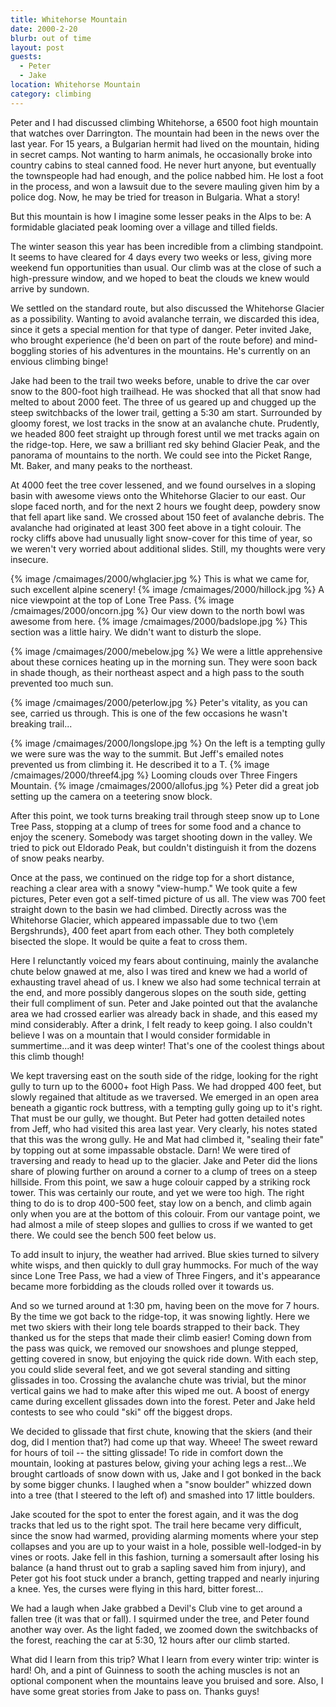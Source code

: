 ```yaml
---
title: Whitehorse Mountain
date: 2000-2-20
blurb: out of time
layout: post
guests:
  - Peter
  - Jake
location: Whitehorse Mountain
category: climbing
---
```


Peter and I had discussed climbing Whitehorse, a 6500 foot high mountain
that watches over Darrington. The mountain had been in the news over the
last year. For 15 years, a Bulgarian hermit had lived on the mountain,
hiding in secret camps. Not wanting to harm animals, he occasionally
broke into country cabins to steal canned food. He never hurt anyone,
but eventually the townspeople had had enough, and the police nabbed
him. He lost a foot in the process, and won a lawsuit due to the severe
mauling given him by a police dog. Now, he may be tried for treason
in Bulgaria. What a story!


But this mountain is how I imagine some lesser peaks in the Alps to be:
A formidable glaciated peak looming over a village and tilled fields.


The winter season this year has been incredible from a climbing standpoint.
It seems to have cleared for 4 days every two weeks or less, giving more
weekend fun opportunities than usual. Our climb was at the close of such
a high-pressure window, and we hoped to beat the clouds we knew would
arrive by sundown.


We settled on the standard route, but also discussed the Whitehorse
Glacier as a possibility. Wanting to avoid avalanche terrain, we discarded
this idea, since it gets a special mention for that type of danger.
Peter invited 
Jake, who brought experience (he'd been on part of the
route before) and mind-boggling stories of his adventures
in the mountains. He's currently on an envious climbing binge!


Jake had been to the trail two weeks before, unable to drive the car
over snow to the 800-foot high trailhead. He was shocked that all that
snow had melted to about 2000 feet. The three of us geared up and chugged
up the steep switchbacks of the lower trail, getting a 5:30 am start.
Surrounded by gloomy forest, we lost tracks in the snow at an avalanche
chute. Prudently, we headed 800 feet straight up through forest until we
met tracks again on the ridge-top. Here, we saw a brilliant red sky behind
Glacier Peak, and the panorama of mountains to the north. We could see
into the Picket Range, Mt. Baker, and many peaks to the northeast.


At 4000 feet the tree cover lessened, and we found ourselves in a sloping
basin with awesome views onto the Whitehorse Glacier to our east. Our
slope faced north, and for the next 2 hours we fought deep, powdery
snow that fell apart like sand. We crossed about 150 feet of avalanche 
debris.
The avalanche had originated at least 300 feet above in a tight colouir.
The rocky cliffs above had unusually light snow-cover for this time
of year, so we weren't very worried about additional slides. Still, my
thoughts were very insecure.

{% image /cmaimages/2000/whglacier.jpg %}
This is what we came for, such excellent alpine scenery!
{% image /cmaimages/2000/hillock.jpg %}
A nice viewpoint at the top of Lone Tree Pass.
{% image /cmaimages/2000/oncorn.jpg %}
Our view down to the north bowl was awesome from here.
{% image /cmaimages/2000/badslope.jpg %}
This section was a little hairy. We didn't want to disturb the slope.

{% image /cmaimages/2000/mebelow.jpg %}
We were a little apprehensive about these cornices heating up in the morning sun. They were soon back in shade though, as their northeast aspect and a high pass to the south prevented too much sun.

{% image /cmaimages/2000/peterlow.jpg %}
Peter's vitality, as you can see, carried us through. This is one of the few occasions he wasn't breaking trail...

{% image /cmaimages/2000/longslope.jpg %}
On the left is a tempting gully we were sure was the way to the summit. But Jeff's emailed notes prevented us from climbing it. He described it to a T.
{% image /cmaimages/2000/threef4.jpg %}
Looming clouds over Three Fingers Mountain.
{% image /cmaimages/2000/allofus.jpg %}
Peter did a great job setting up the camera on a teetering snow block.


After this point, we took turns breaking trail through steep snow up to
Lone Tree Pass, stopping at a clump of trees for some food and a chance
to enjoy the scenery. Somebody was target shooting down in the valley.
We tried to pick out Eldorado Peak, but couldn't distinguish it from
the dozens of snow peaks nearby.


Once at the pass, we continued on the ridge top for a short distance,
reaching a clear area with a snowy "view-hump." We took quite a few pictures,
Peter even got a self-timed picture of us all. The view was 700 feet straight
down to the basin we had climbed. Directly across was the Whitehorse
Glacier, which appeared impassable due to two {\em Bergshrunds}, 400 feet
apart from each other. They both completely bisected the slope. It would
be quite a feat to cross them.


Here I relunctantly voiced my fears about continuing, mainly the 
avalanche chute
below gnawed at me, also I was tired and knew we had a world of
exhausting travel ahead of us. I knew we also had some technical terrain
at the end, and more possibly dangerous slopes on the south side,
getting their full compliment of sun. Peter and Jake pointed out that
the avalanche area we had crossed earlier was already back in shade, and
this eased my mind considerably. After a drink, I felt ready to keep
going. I also couldn't
believe I was on a mountain that I would consider formidable in
summertime...and it was deep winter! That's one of the coolest things
about this climb though!


We kept traversing east on the south side of the ridge, looking for the
right gully to turn up to the 6000+ foot High Pass. We had dropped
400 feet, but slowly regained that altitude as we traversed. We emerged
in an open area beneath a gigantic rock buttress, with a tempting
gully going up to it's right. That must be our gully, we thought. But
Peter had gotten detailed notes from Jeff, who had visited this area
last year. Very clearly, his notes stated that this was the wrong gully.
He and Mat had climbed it, "sealing their fate" by topping out at
some impassable obstacle. Darn! We were tired of traversing and ready
to head up to the glacier. Jake and Peter did the lions share of plowing
further on around a corner to a clump of trees on a steep hillside.
From this point, we saw a huge colouir capped by a striking rock tower.
This was certainly our route, and yet we were too high. The right thing
to do is to drop 400-500 feet, stay low on a bench, and climb again
only when you are at the bottom of this colouir. From our vantage
point, we had almost a mile of steep slopes and gullies to cross if we
wanted to get there. We could see the bench 500 feet below us.


To add insult to injury, the weather had arrived. Blue skies turned to
silvery white wisps, and then quickly to dull gray hummocks. For much
of the way since Lone Tree Pass, we had a view of Three Fingers, and
it's appearance became more forbidding as the clouds rolled over it
towards us.


And so we turned around at 1:30 pm, having been on the move for 7 hours.
By the time we got back to the ridge-top, it was snowing lightly. Here
we met two skiers with their long tele boards strapped to their back.
They thanked us for the steps that made their climb easier! Coming
down from the pass was quick, we removed our snowshoes and plunge stepped,
getting covered in snow, but enjoying the quick ride down. With each
step, you could slide several feet, and we got several standing and
sitting glissades in too. Crossing the avalanche chute was trivial, but
the minor vertical gains we had to make after this wiped me out.
A boost of energy came during excellent glissades down into the forest.
Peter and Jake held contests to see who could "ski" off the
biggest drops.


We decided to glissade that first chute, knowing that the skiers (and their dog,
did I mention that?) had come up that way. Wheee! The sweet reward for
hours of toil -- the sitting glissade! To ride in comfort down the mountain,
looking at pastures below, giving your aching legs a rest...We brought
cartloads of snow down with us, Jake and I got bonked in the back by some
bigger chunks. I laughed when a "snow boulder" whizzed down into a tree
(that I steered to the left of) and smashed into 17 little boulders.



Jake scouted for the spot to enter the forest again, and it was the dog
tracks that led us to the right spot. The trail here became very difficult,
since the snow had warmed, providing alarming moments where your step
collapses and you are up to your waist in a hole, possible well-lodged-in
by vines or roots. Jake fell in this fashion, turning a somersault after
losing his balance (a hand thrust out to grab a sapling saved him from
injury), and Peter got his foot stuck under a branch, getting trapped
and nearly injuring a knee. Yes, the curses were flying in this hard,
bitter forest...


We had a laugh when Jake grabbed a Devil's Club vine to get around a
fallen tree (it was that or fall). I squirmed under the tree, and Peter
found another way over. As the light faded, we zoomed down the switchbacks
of the forest, reaching the car at 5:30, 12 hours after our climb started.


What did I learn from this trip? What I learn from every winter trip:
winter is hard! Oh, and a pint of Guinness to sooth the aching muscles
is not an optional component when the mountains leave you bruised and
sore. Also, I have some great stories from Jake to pass on. Thanks guys!





